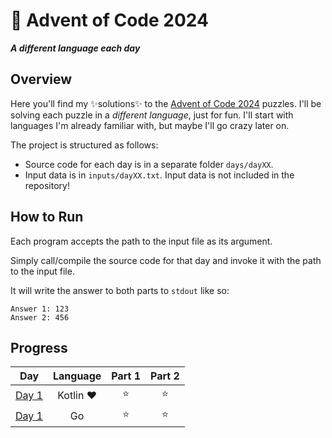 # 🎄 Advent of Code 2024

***A different language each day***

## Overview

Here you'll find my ✨solutions✨ to the [Advent of Code 2024](https://adventofcode.com/2024) puzzles.
I'll be solving each puzzle in a *different language*, just for fun.
I'll start with languages I'm already familiar with, but maybe I'll go crazy later on.

The project is structured as follows:

- Source code for each day is in a separate folder `days/dayXX`.
- Input data is in `inputs/dayXX.txt`. Input data is not included in the repository!

## How to Run

Each program accepts the path to the input file as its argument.

Simply call/compile the source code for that day and invoke it with the path to the input file.

It will write the answer to both parts to `stdout` like so:

```
Answer 1: 123
Answer 2: 456
```

## Progress

|                   **Day**                    | **Language** | **Part 1** | **Part 2** |
|:--------------------------------------------:|:------------:|:----------:|:----------:|
| [Day 1](https://adventofcode.com/2024/day/1) |  Kotlin ❤️   |     ⭐      |     ⭐      |
| [Day 1](https://adventofcode.com/2024/day/2) |      Go      |     ⭐      |     ⭐      |
